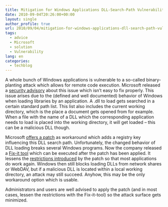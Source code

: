 ```yaml
---
title: Mitigation for Windows Applications DLL-Search-Path Vulnerabilities
date: 2010-09-04T20:26:00+00:00
layout: single
author_profile: true
url: 2010/09/04/mitigation-for-windows-applications-dll-search-path-vulnerabilities/
tags:
  - advice
  - Microsoft
  - solution
  - Vulnerability
lang: en
categories: 
  - techblog
---
```

A whole bunch of Windows applications is vulnerable to a so-called binary-planting attack which allows for remote code execution. Microsoft released a [security advisory](http://www.microsoft.com/technet/security/advisory/2269637.mspx) about this issue which isn’t easy to fix properly. This issue arises due to the (defined and well documented) behavior of Windows when loading libraries by an application. A .dll to load gets searched in a certain standard path list. This list also includes the current working directory, which is the place a document gets opened from for example. When a file with the name of a DLL which the corresponding application needs to load is placed into the working directory, it will get loaded – this can be a malicious DLL though.

Microsoft [offers a patch](http://support.microsoft.com/kb/2264107) as workaround which adds a registry key influencing this DLL search path. Unfortunately, the changed behavior of DLL loading breaks several Windows programs. Now the company released a [Fix-it tool](http://go.microsoft.com/?linkid=9742148) which can be executed after the patch has been applied. It lessens the [restrictions introduced](http://blogs.technet.com/b/srd/archive/2010/08/31/an-update-on-the-dll-preloading-remote-attack-vector.aspx) by the patch so that most applications do work again. Windows then still blocks loading DLLs from network shares or WebDAV, but if a malicious DLL is located within a local working directory, an attack may still succeed. Anyhow, this may be the only workaround option which is usable.

Administrators and users are well advised to apply the patch (and in most cases, lessen the restrictions with the Fix-it-tool) so the attack surface gets minimized.